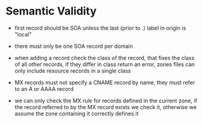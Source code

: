 # Semantic Validity

- first record should be SOA unless the last (prior to .) label in origin is "local"
- there must only be one SOA record per domain

- when adding a record check the class of the record, that fixes the class of all other records, if they differ in class return an error, zones files can only include resource records in a single class

- MX records must not specify a CNAME record by name, they must refer to an A or AAAA record
- we can only check the MX rule for records defined in the current zone, if the record referred to by the MX record exists we check it, otherwise we assume the zone containing it correctly defines it